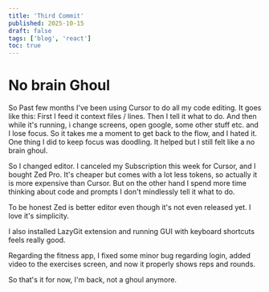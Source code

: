 ```yaml
---
title: 'Third Commit'
published: 2025-10-15
draft: false
tags: ['blog', 'react']
toc: true
---
```


# No brain Ghoul

So Past few months I've been using Cursor to do all my code editing. It goes like this:
First I feed it context files / lines. Then I tell it what to do. And then while it's running, i change screens, open google, some other stuff etc. and I lose focus. So it takes me a moment to get back to the flow, and I hated it. One thing I did to keep focus was doodling. It helped but I still felt like a no brain ghoul.

So I changed editor. I canceled my Subscription this week for Cursor, and I bought Zed Pro. It's cheaper but comes with a lot less tokens, so actually it is more expensive than Cursor. But on the other hand I spend more time thinking about code and prompts I don't mindlessly tell it what to do.


To be honest Zed is better editor even though it's not even released yet. I love it's simplicity.

I also installed LazyGit extension and running GUI with keyboard shortcuts feels really good.

Regarding the fitness app, I fixed some minor bug regarding login, added video to the exercises screen, and now it properly shows reps and rounds.

So that's it for now, I'm back, not a ghoul anymore.
